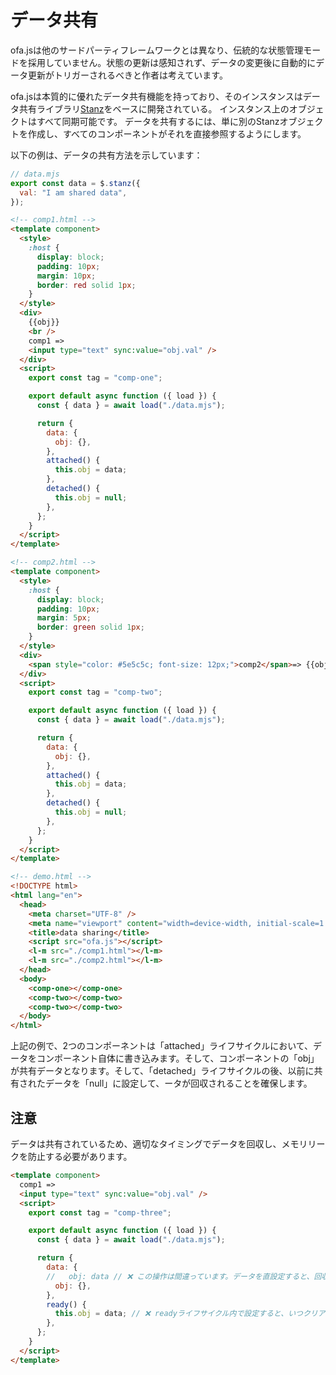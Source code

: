 # データ共有

ofa.jsは他のサードパーティフレームワークとは異なり、伝統的な状態管理モードを採用していません。状態の更新は感知されず、データの変更後に自動的にデータ更新がトリガーされるべきと作者は考えています。

ofa.jsは本質的に優れたデータ共有機能を持っており、そのインスタンスはデータ共有ライブラリ[Stanz](https://github.com/kirakiray/stanz)をベースに開発されている。 インスタンス上のオブジェクトはすべて同期可能です。 データを共有するには、単に別のStanzオブジェクトを作成し、すべてのコンポーネントがそれを直接参照するようにします。

以下の例は、データの共有方法を示しています：

```javascript
// data.mjs
export const data = $.stanz({
  val: "I am shared data",
});
```

```html
<!-- comp1.html -->
<template component>
  <style>
    :host {
      display: block;
      padding: 10px;
      margin: 10px;
      border: red solid 1px;
    }
  </style>
  <div>
    {{obj}}
    <br />
    comp1 =>
    <input type="text" sync:value="obj.val" />
  </div>
  <script>
    export const tag = "comp-one";

    export default async function ({ load }) {
      const { data } = await load("./data.mjs");

      return {
        data: {
          obj: {},
        },
        attached() {
          this.obj = data;
        },
        detached() {
          this.obj = null;
        },
      };
    }
  </script>
</template>
```

```html
<!-- comp2.html -->
<template component>
  <style>
    :host {
      display: block;
      padding: 10px;
      margin: 5px;
      border: green solid 1px;
    }
  </style>
  <div>
    <span style="color: #5e5c5c; font-size: 12px;">comp2</span>=> {{obj.val}}
  </div>
  <script>
    export const tag = "comp-two";

    export default async function ({ load }) {
      const { data } = await load("./data.mjs");

      return {
        data: {
          obj: {},
        },
        attached() {
          this.obj = data;
        },
        detached() {
          this.obj = null;
        },
      };
    }
  </script>
</template>
```

```html
<!-- demo.html -->
<!DOCTYPE html>
<html lang="en">
  <head>
    <meta charset="UTF-8" />
    <meta name="viewport" content="width=device-width, initial-scale=1.0" />
    <title>data sharing</title>
    <script src="ofa.js"></script>
    <l-m src="./comp1.html"></l-m>
    <l-m src="./comp2.html"></l-m>
  </head>
  <body>
    <comp-one></comp-one>
    <comp-two></comp-two>
    <comp-two></comp-two>
  </body>
</html>
```

上記の例で、2つのコンポーネントは「attached」ライフサイクルにおいて、データをコンポーネント自体に書き込みます。そして、コンポーネントの「obj」が共有データとなります。そして、「detached」ライフサイクルの後、以前に共有されたデータを「null」に設定して、ータが回収されることを確保します。

## 注意

データは共有されているため、適切なタイミングでデータを回収し、メモリリークを防止する必要があります。

```html
<template component>
  comp1 =>
  <input type="text" sync:value="obj.val" />
  <script>
    export const tag = "comp-three";

    export default async function ({ load }) {
      const { data } = await load("./data.mjs");

      return {
        data: {
        //   obj: data // ❌ この操作は間違っています。データを直設定すると、回収できません
          obj: {},
        },
        ready() {
          this.obj = data; // ❌ readyライフサイクル内で設定すると、いつクリアされるかわからないため、メモリリークの原因になる可能性があります。最も安全な方法は、attachedライフサイクル内で設定し、detachedライフサイクル後に削除することです
        },
      };
    }
  </script>
</template>
```